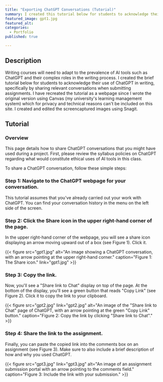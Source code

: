 ```yaml
---
title: "Exporting ChatGPT Conversations (Tutorial)"
summary: I created this tutorial below for students to acknowledge their use of ChatGPT in writing, specifically by sharing relevant conversations when submitting assignments.
featured_image: gpt1.jpg
featured_alt: 
categories:
  - Portfolio
published: true

---
```


## Description

Writing courses will need to adapt to the prevalence of AI tools such as ChatGPT and their complex roles in the writing process. I created the brief tutorial below for students to acknowledge their use of ChatGPT in writing, specifically by sharing relevant conversations when submitting assignments. I have recreated the tutorial as a webpage since I wrote the original version using Canvas (my university's learning management system) which for privacy and technical reasons can't be included on this site. I created and edited the screencaptured images using Snagit. 

## Tutorial

### Overview

This page details how to share ChatGPT conversations that you might have used during a project. First, please review the syllabus policies on ChatGPT regarding what would constitute ethical uses of AI tools in this class.

To share a ChatGPT conversation, follow these simple steps:

###  Step 1: Navigate to the ChatGPT webpage for your conversation.

This tutorial assumes that you've already carried out your work with ChatGPT. You can find your conversation history in the menu on the left side of the screen.

### Step 2: Click the Share icon in the upper right-hand corner of the page. 

In the upper right-hand corner of the webpage, you will see a share icon displaying an arrow moving upward out of a box (see Figure 1). Click it.


{{< figure src="gpt1.jpg" alt="An image showing a ChatGPT conversation, with an arrow pointing at the upper right-hand corner." caption="Figure 1: The Share icon." link="gpt1.jpg"  >}}


### Step 3: Copy the link.

Now, you'll see a "Share link to Chat" display on top of the page. At the bottom of the display, you'll see a green button that reads "Copy Link" (see Figure 2). Click it to copy the link to your clipboard. 

{{< figure src="gpt2.jpg" link="gpt2.jpg" alt="An image of the \"Share link to Chat\" page of ChatGPT, with an arrow pointing at the green \"Copy Link\" button." caption="Figure 2: Copy the link by clicking \"Share link to Chat\"." >}}


### Step 4: Share the link to the assignment.

Finally, you can paste the copied link into the comments box on an assignment (see Figure 3). Make sure to also include a brief description of how and why you used ChatGPT.

{{< figure src="gpt3.jpg" link="gpt3.jpg" alt="An image of an assignment submission portal with an arrow pointing to the comments field." caption="Figure 3: Include the link with your submission." >}}
